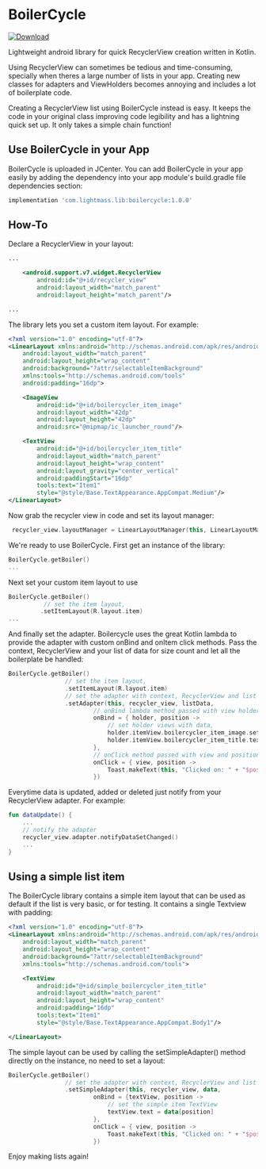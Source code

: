 # BoilerCycle

[ ![Download](https://api.bintray.com/packages/pfuster12/maven/boilercycle/images/download.svg) ](https://bintray.com/pfuster12/maven/boilercycle/_latestVersion)

Lightweight android library for quick RecyclerView creation written in Kotlin.

Using RecyclerView can sometimes be tedious and time-consuming, specially when theres a large number of lists in your app. Creating new classes for adapters and ViewHolders becomes annoying and includes a lot of boilerplate code. 

Creating a RecyclerView list using BoilerCycle instead is easy. It keeps the code in your original class improving code legibility and has a lightning quick set up. It only takes a simple chain function!

## Use BoilerCycle in your App

BoilerCycle is uploaded in JCenter. You can add BoilerCycle in your app easily by adding the dependency into your app module's build.gradle file dependencies section:

```groovy
implementation 'com.lightmass.lib:boilercycle:1.0.0'
```

## How-To
Declare a RecyclerView in your layout:

```xml
...

    <android.support.v7.widget.RecyclerView
        android:id="@+id/recycler_view"
        android:layout_width="match_parent"
        android:layout_height="match_parent"/>

...
```

The library lets you set a custom item layout. For example:
```xml
<?xml version="1.0" encoding="utf-8"?>
<LinearLayout xmlns:android="http://schemas.android.com/apk/res/android"
    android:layout_width="match_parent"
    android:layout_height="wrap_content"
    android:background="?attr/selectableItemBackground"
    xmlns:tools="http://schemas.android.com/tools"
    android:padding="16dp">

    <ImageView
        android:id="@+id/boilercycler_item_image"
        android:layout_width="42dp"
        android:layout_height="42dp"
        android:src="@mipmap/ic_launcher_round"/>

    <TextView
        android:id="@+id/boilercycler_item_title"
        android:layout_width="match_parent"
        android:layout_height="wrap_content"
        android:layout_gravity="center_vertical"
        android:paddingStart="16dp"
        tools:text="Item1"
        style="@style/Base.TextAppearance.AppCompat.Medium"/>
</LinearLayout>

```
Now grab the recycler view in code and set its layout manager:

```kotlin
 recycler_view.layoutManager = LinearLayoutManager(this, LinearLayoutManager.VERTICAL, false)
```

We're ready to use BoilerCycle. First get an instance of the library:
```kotlin
BoilerCycle.getBoiler()
...
```
Next set your custom item layout to use
```kotlin
BoilerCycle.getBoiler()
          // set the item layout,
         .setItemLayout(R.layout.item)
...
```
And finally set the adapter. Boilercycle uses the great Kotlin lambda to provide the adapter with custom onBind and onItem click methods. Pass the context, RecyclerView and your list of data for size count and let all the boilerplate be handled:
```kotlin
BoilerCycle.getBoiler()
                // set the item layout,
                .setItemLayout(R.layout.item)
                // set the adapter with context, RecyclerView and list data,
                .setAdapter(this, recycler_view, listData,
                        // onBind lambda method passed with view holder and position data,
                        onBind = { holder, position ->
                            // set holder views with data,
                            holder.itemView.boilercycler_item_image.setImageDrawable(drawable)
                            holder.itemView.boilercycler_item_title.text = listData[position]
                        },
                        // onClick method passed with view and position data,
                        onClick = { view, position ->
                            Toast.makeText(this, "Clicked on: " + "$position", Toast.LENGTH_SHORT).show()
                        })
```

Everytime data is updated, added or deleted just notify from your RecyclerView adapter. For example:

```kotlin
fun dataUpdate() {
    ...
    // notify the adapter
    recycler_view.adapter.notifyDataSetChanged()
    ...
}
```

## Using a simple list item
The BoilerCycle library contains a simple item layout that can be used as default if the list is very basic, or for testing. It contains a single Textview with padding:

```xml
<?xml version="1.0" encoding="utf-8"?>
<LinearLayout xmlns:android="http://schemas.android.com/apk/res/android"
    android:layout_width="match_parent"
    android:layout_height="wrap_content"
    android:background="?attr/selectableItemBackground"
    xmlns:tools="http://schemas.android.com/tools">

    <TextView
        android:id="@+id/simple_boilercycler_item_title"
        android:layout_width="match_parent"
        android:layout_height="wrap_content"
        android:padding="16dp"
        tools:text="Item1"
        style="@style/Base.TextAppearance.AppCompat.Body1"/>

</LinearLayout>

```

The simple layout can be used by calling the setSimpleAdapter() method directly on the instance, no need to set a layout:

```kotlin
BoilerCycle.getBoiler()
                // set the adapter with context, RecyclerView and list data,
                .setSimpleAdapter(this, recycler_view, data,
                        onBind = {textView, position ->
                            // set the simple item TextView
                            textView.text = data[position]
                        },
                        onClick = { view, position ->
                            Toast.makeText(this, "Clicked on: " + "$position", Toast.LENGTH_SHORT).show()
                        })
```

Enjoy making lists again!

